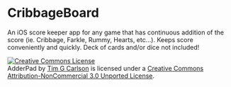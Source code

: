 CribbageBoard
=============

An iOS score keeper app for any game that has continuous addition of the score (ie. Cribbage, Farkle, Rummy, Hearts, etc…). Keeps score conveniently and quickly. Deck of cards and/or dice not included!


<a rel="license" href="http://creativecommons.org/licenses/by-nc/3.0/deed.en_US"><img alt="Creative Commons License" style="border-width:0" src="http://i.creativecommons.org/l/by-nc/3.0/88x31.png" /></a><br /><span xmlns:dct="http://purl.org/dc/terms/" href="http://purl.org/dc/dcmitype/InteractiveResource" property="dct:title" rel="dct:type">AdderPad</span> by <a xmlns:cc="http://creativecommons.org/ns#" href="www.timgcarlson.com" property="cc:attributionName" rel="cc:attributionURL">Tim G Carlson</a> is licensed under a <a rel="license" href="http://creativecommons.org/licenses/by-nc/3.0/deed.en_US">Creative Commons Attribution-NonCommercial 3.0 Unported License</a>.
